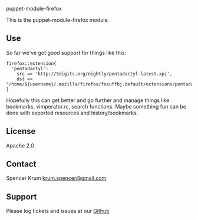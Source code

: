 puppet-module-firefox

This is the puppet-module-firefox module.

Use
------

So far we've got good support for things like this:


```puppet
firefox::extension{
  'pentadactyl':
    src => 'http://5digits.org/nightly/pentadactyl-latest.xpi',
    dst => "/home/${username}/.mozilla/firefox/fozuffbj.default/extensions/pentadactyl@dactyl.googlecode.com.xpi",
}
```

Hopefully this can get better and go further and manage things like bookmarks, vimperator.rc, search functions. Maybe something fun can be done with exported resources and history/bookmarks.



License
-------

Apache 2.0


Contact
-------

Spencer Krum <krum.spencer@gmail.com>


Support
-------

Please log tickets and issues at our [Github](http://github.com/nibalizer/puppet-module-firefox)
